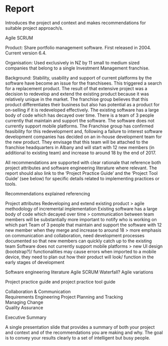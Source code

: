 # Report


Introduces the project and context and makes recommendations for suitable project approach/s. 


Agile SCRUM


Product: Share portfolio management software. First released in 2004. Current version 6.4. 


Organisation: Used exclusively in NZ by 11 small to medium sized companies that belong to a single Investment Management franchise. 


Background: Stability, usability and support of current platforms by the software have become an issue for the franchisees. This triggered a search for a replacement product. The result of that extensive project was a decision to redevelop and extend the existing product because it was relatively unique in the market. The franchise group believes that this product differentiates their business but also has potential as a product for on-selling if it is redeveloped effectively. The existing software has a large body of code which has decayed over time. There is a team of 3 people currently that maintain and support the software. The software does not currently support mobile platforms. The Franchise group has confirmed feasibility for this redevelopment and, following a failure to interest software development companies has decided on an in-house development team for the new product. They envisage that this team will be attached to the franchise headquarters in Albany and will start with 12 new members (in additional to existing team) and increase to around 18 by the end of 2017.




All recommendations are supported with clear rationale that reference both project attributes and software engineering literature where relevant. The report should also link to the ‘Project Practice Guide’ and the ‘Project Tool Guide’ (see below) for specific details related to implementing practices or tools. 


Recommendations explained referencing 


Project attributes
Redeveloping and extend existing product > agile methodology of incremental implementation
Existing software has a large body of code which decayed over time > communication between team members will be substantially more important to notify who is working on which part
Team of 3 people that maintain and support the software with 12 new member when they merge and increase to around 18 > more emphasis on communication and collaboration, need development processes documented so that new members can quickly catch up to the existing team 
Software does not currently support mobile platforms > new UI design (bootstrap?)/ functionalities may cause errors when imported to a mobile device, they need to plan out how their product will look/ function in the early stages of development 




Software engineering literature
Agile SCRUM
Waterfall?
Agile variations


Project practice guide and project practice tool guide


Collaboration & Communication  
Requirements Engineering 
Project Planning and Tracking  
Managing Change  
Quality Assurance




Executive Summary 


A single presentation slide that provides a summary of both your project and context and of the recommendations you are making and why. The goal is to convey your results clearly to a set of intelligent but busy people.

